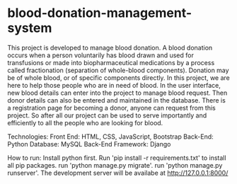 # blood-donation-management-system

This project is developed to manage blood donation. A blood donation occurs when a person
voluntarily has blood drawn and used for transfusions or made into biopharmaceutical
medications by a process called fractionation (separation of whole-blood components). Donation
may be of whole blood, or of specific components directly. In this project, we are here to help
those people who are in need of blood. In the user interface, new blood details can enter into the
project to manage blood request. Then donor details can also be entered and maintained in the
database. There is a registration page for becoming a donor, anyone can request from this
project. So after all our project can be used to serve importantly and efficiently to all the people
who are looking for blood.

Technologies:
Front End: HTML, CSS, JavaScript,
Bootstrap
Back-End: Python
Database: MySQL
Back-End Framework: Django


How to run:
Install python first.
Run 'pip install -r requirements.txt' to install all pip packages.
run 'python manage.py migrate'.
run 'python manage.py runserver'.
The development server will be availabe at http://127.0.0.1:8000/
